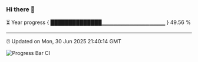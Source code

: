 ### Hi there 👋

⏳ Year progress { ██████████████▁▁▁▁▁▁▁▁▁▁▁▁▁▁▁▁ } 49.56 %

---

⏰ Updated on Mon, 30 Jun 2025 21:40:14 GMT

![Progress Bar CI](https://github.com/IshwaranRudhara/GIT-ACTION/workflows/Progress%20Bar%20CI/badge.svg)
